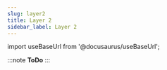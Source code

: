 ```yaml
---
slug: layer2
title: Layer 2
sidebar_label: Layer 2
---
```

import useBaseUrl from '@docusaurus/useBaseUrl';

<link rel="stylesheet" href={useBaseUrl("katex/katex.min.css")} />

:::note
**ToDo**
:::
